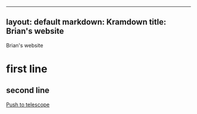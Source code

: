 
---
layout: default
markdown: Kramdown
title:  Brian's website
---
Brian's website 
# first line
## second line
<a href="https://htmlpreview.github.io/?https://github.com/bwedgar/PushToTelescope/blob/ES6/GoTo.html">Push to telescope</a><br>
